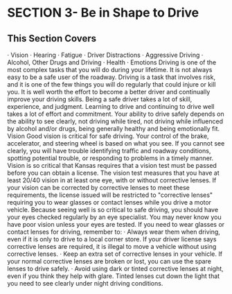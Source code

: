 # SECTION 3- Be in Shape to Drive
## This Section Covers
· Vision
· Hearing
· Fatigue
· Driver Distractions
· Aggressive Driving
· Alcohol, Other Drugs and Driving
· Health
· Emotions
Driving is one of the most complex tasks that you will do during your lifetime. It is not always easy to be a safe user of the roadway. Driving is a task that involves risk, and it is one of the few things you will do regularly that could injure or kill you. It is well worth the effort to become a better driver and continually improve your driving skills.
Being a safe driver takes a lot of skill, experience, and judgment. Learning to drive and continuing to drive well takes a lot of effort and commitment. Your ability to drive safely depends on the ability to see clearly, not driving while tired, not driving while influenced by alcohol and/or drugs, being generally healthy and being emotionally fit.
Vision
Good vision is critical for safe driving. Your control of the brake, accelerator, and steering wheel is based on what you see. If you cannot see clearly, you will have trouble identifying traffic and roadway conditions, spotting potential trouble, or responding to problems in a timely manner.
Vision is so critical that Kansas requires that a vision test must be passed before you can obtain a license. The vision test measures that you have at least 20/40 vision in at least one eye, with or without corrective lenses. If your vision can be corrected by corrective lenses to meet these requirements, the license issued will be restricted to "corrective lenses" requiring you to wear glasses or contact lenses while you drive a motor vehicle.
Because seeing well is so critical to safe driving, you should have your eyes checked regularly by an eye specialist. You may never know you have poor vision unless your eyes are tested. If you need to wear glasses or contact lenses for driving, remember to:
· Always wear them when driving, even if it is only to drive to a local corner store. If your driver license says corrective lenses are required, it is illegal to move a vehicle without using corrective lenses.
· Keep an extra set of corrective lenses in your vehicle. If your normal corrective lenses are broken or lost, you can use the spare lenses to drive safely.
· Avoid using dark or tinted corrective lenses at night, even if you think they help with glare. Tinted lenses cut down the light that you need to see clearly under night driving conditions.